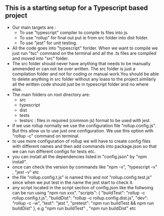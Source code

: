 ## This is a starting setup for a Typescript based project
- Our main targets are : 
    -   To use "typescript" compiler to compile ts files into js.
    -   To use "rollup" for final out put ie from src folder into dist folder.
    - To use "jest" for unit testing.
-   All the code goes into "typescript" forlder. When we want to compile we just run "tsc" command on the terminal and all the .ts files are compiled and moved into "src" folder.
- The src folder should never have anything that needs to be manually ammended or can not be over written. The src folder is just a compilation folder and not for coding or manual work.You should be able to delete anything in src folder without any loass to the project.similarly all the written code should just be in typescript folder and no where else.
- The main folders on root directory are:
    -   src
    -   typescript
    -   dist
    -   tests
    -   testsrc : files in required (common js) format to be used with jest.
- if we use rollup normally we use the configuration file "rollup.config.js". But this allow us to use just one configuration. We use this option with "rollup -c" command on terminal.
- to use more configuration of rollup we will have to create config files with different names and then add commands into package.json so that we can run different configs for tests etc.
- you can install all the dependencies listed in "config.json" by "npm install".
- once can check the version by commands like "npm -v", "typescript -v" , "jest -v" etc
- the file "rollup.config.t.js" is named this and not "rollup.config.test.js" since when we put test in the name the jest start to check it.
- any script located in the script section of config.json like the follwoing can be run using "npm run xxx".
"scripts": {
    "buildTest": "rollup -c rollup.config.t.js",
    "buildDist": "rollup -c rollup.config.dist.js",
    "dev": "rollup -c -w",
    "test": "jest ",
    "pretest": "npm run buildTest && npm run buildDist"
  },
  e.g "npm run buildTest" , "npm run buildDist" etc
